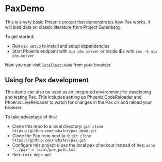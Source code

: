 # PaxDemo

This is a very basic Phoenix project that demonstrates how Pax works. It will load data on classic literature
from Project Gutenberg.

To get started:

  * Run `mix setup` to install and setup dependencies
  * Start Phoenix endpoint with `mix phx.server` or inside IEx with `iex -S mix phx.server`

Now you can visit [`localhost:4000`](http://localhost:4000) from your browser.

## Using for Pax development

This demo can also be used as an integrated environment for developing and testing Pax. This includes setting up
Phoenix.CodeReloader and Phoenix.LiveReloader to watch for changes in the Pax dir and reload your browser.

To take advantage of this:
- Clone this repo to a local directory: `git clone https://github.com/nshafer/pax_demo.git`
- Clone the Pax repo next to it: `git clone https://github.com/nshafer/pax.git`
- Configure this project o use the local pax checkout instead of hex: `echo "../pax" > local/pax_path.txt`
- Rerun `mix deps.get`
